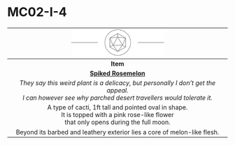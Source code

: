 # MC02-I-4

| <img src="../images/card-icons/d20.png" height="60" /> |
|:---:|
| **Item** |
| **[Spiked Rosemelon](../items/spiked-rosemelon.md)** |
| *They say this weird plant is a delicacy, but personally I don’t get the appeal.<br>I can however see why parched desert travellers would tolerate it.*
| A type of cacti, 1ft tall and pointed oval in shape.<br>It is topped with a pink rose-like flower<br>that only opens during the full moon. |
| Beyond its barbed and leathery exterior lies a core of melon-like flesh. |
